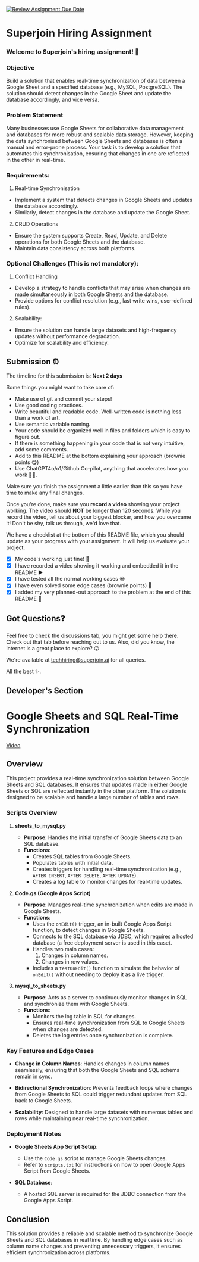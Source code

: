 [![Review Assignment Due Date](https://classroom.github.com/assets/deadline-readme-button-22041afd0340ce965d47ae6ef1cefeee28c7c493a6346c4f15d667ab976d596c.svg)](https://classroom.github.com/a/AHFn7Vbn)
# Superjoin Hiring Assignment

### Welcome to Superjoin's hiring assignment! 🚀

### Objective
Build a solution that enables real-time synchronization of data between a Google Sheet and a specified database (e.g., MySQL, PostgreSQL). The solution should detect changes in the Google Sheet and update the database accordingly, and vice versa.

### Problem Statement
Many businesses use Google Sheets for collaborative data management and databases for more robust and scalable data storage. However, keeping the data synchronised between Google Sheets and databases is often a manual and error-prone process. Your task is to develop a solution that automates this synchronisation, ensuring that changes in one are reflected in the other in real-time.

### Requirements:
1. Real-time Synchronisation
  - Implement a system that detects changes in Google Sheets and updates the database accordingly.
   - Similarly, detect changes in the database and update the Google Sheet.
  2.	CRUD Operations
   - Ensure the system supports Create, Read, Update, and Delete operations for both Google Sheets and the database.
   - Maintain data consistency across both platforms.
   
### Optional Challenges (This is not mandatory):
1. Conflict Handling
- Develop a strategy to handle conflicts that may arise when changes are made simultaneously in both Google Sheets and the database.
- Provide options for conflict resolution (e.g., last write wins, user-defined rules).
    
2. Scalability: 	
- Ensure the solution can handle large datasets and high-frequency updates without performance degradation.
- Optimize for scalability and efficiency.

## Submission ⏰
The timeline for this submission is: **Next 2 days**

Some things you might want to take care of:
- Make use of git and commit your steps!
- Use good coding practices.
- Write beautiful and readable code. Well-written code is nothing less than a work of art.
- Use semantic variable naming.
- Your code should be organized well in files and folders which is easy to figure out.
- If there is something happening in your code that is not very intuitive, add some comments.
- Add to this README at the bottom explaining your approach (brownie points 😋)
- Use ChatGPT4o/o1/Github Co-pilot, anything that accelerates how you work 💪🏽. 

Make sure you finish the assignment a little earlier than this so you have time to make any final changes.

Once you're done, make sure you **record a video** showing your project working. The video should **NOT** be longer than 120 seconds. While you record the video, tell us about your biggest blocker, and how you overcame it! Don't be shy, talk us through, we'd love that.


We have a checklist at the bottom of this README file, which you should update as your progress with your assignment. It will help us evaluate your project.

- [x] My code's working just fine! 🥳
- [x] I have recorded a video showing it working and embedded it in the README ▶️
- [x] I have tested all the normal working cases 😎
- [x] I have even solved some edge cases (brownie points) 💪
- [x] I added my very planned-out approach to the problem at the end of this README 📜

## Got Questions❓
Feel free to check the discussions tab, you might get some help there. Check out that tab before reaching out to us. Also, did you know, the internet is a great place to explore? 😛

We're available at techhiring@superjoin.ai for all queries. 

All the best ✨.

## Developer's Section

# Google Sheets and SQL Real-Time Synchronization
[Video]([(https://drive.google.com/drive/folders/1lmAEWa8p8Pih5NLcMsTF5x5qn0W05UXP?usp=sharing)])

## Overview

This project provides a real-time synchronization solution between Google Sheets and SQL databases. It ensures that updates made in either Google Sheets or SQL are reflected instantly in the other platform. The solution is designed to be scalable and handle a large number of tables and rows.

### Scripts Overview

1. **sheets_to_mysql.py**
   - **Purpose**: Handles the initial transfer of Google Sheets data to an SQL database.
   - **Functions**:
     - Creates SQL tables from Google Sheets.
     - Populates tables with initial data.
     - Creates triggers for handling real-time synchronization (e.g., `AFTER INSERT`, `AFTER DELETE`, `AFTER UPDATE`).
     - Creates a log table to monitor changes for real-time updates.
     
2. **Code.gs (Google Apps Script)**
   - **Purpose**: Manages real-time synchronization when edits are made in Google Sheets.
   - **Functions**:
     - Uses the `onEdit()` trigger, an in-built Google Apps Script function, to detect changes in Google Sheets.
     - Connects to the SQL database via JDBC, which requires a hosted database (a free deployment server is used in this case).
     - Handles two main cases:
       1. Changes in column names.
       2. Changes in row values.
     - Includes a `testOnEdit()` function to simulate the behavior of `onEdit()` without needing to deploy it as a live trigger.
   
3. **mysql_to_sheets.py**
   - **Purpose**: Acts as a server to continuously monitor changes in SQL and synchronize them with Google Sheets.
   - **Functions**:
     - Monitors the log table in SQL for changes.
     - Ensures real-time synchronization from SQL to Google Sheets when changes are detected.
     - Deletes the log entries once synchronization is complete.

### Key Features and Edge Cases

- **Change in Column Names**: Handles changes in column names seamlessly, ensuring that both the Google Sheets and SQL schema remain in sync.
  
- **Bidirectional Synchronization**: Prevents feedback loops where changes from Google Sheets to SQL could trigger redundant updates from SQL back to Google Sheets.
  
- **Scalability**: Designed to handle large datasets with numerous tables and rows while maintaining near real-time synchronization.

### Deployment Notes

- **Google Sheets App Script Setup**: 
  - Use the `Code.gs` script to manage Google Sheets changes.
  - Refer to `scripts.txt` for instructions on how to open Google Apps Script from Google Sheets.
  
- **SQL Database**: 
  - A hosted SQL server is required for the JDBC connection from the Google Apps Script.

## Conclusion

This solution provides a reliable and scalable method to synchronize Google Sheets and SQL databases in real time. By handling edge cases such as column name changes and preventing unnecessary triggers, it ensures efficient synchronization across platforms.

